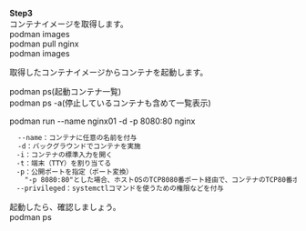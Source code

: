 **Step3**  
コンテナイメージを取得します。  
podman images  
podman pull nginx  
podman images

取得したコンテナイメージからコンテナを起動します。  

podman ps(起動コンテナ一覧)  
podman ps -a(停止しているコンテナも含めて一覧表示)  

podman run --name nginx01 -d -p 8080:80 nginx  
```txt  
  --name：コンテナに任意の名前を付与  
  -d：バックグラウンドでコンテナを実施  
　-i：コンテナの標準入力を開く  
　-t：端末（TTY）を割り当てる  
　-p：公開ポートを指定（ポート変換）  
　  "-p 8080:80"とした場合、ホストOSのTCP8080番ポート経由で、コンテナのTCP80番ポートへアクセスする  
　--privileged：systemctlコマンドを使うための権限などを付与  
```

起動したら、確認しましょう。  
podman ps  
